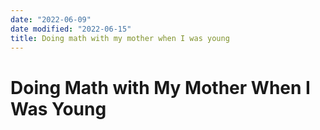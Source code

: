 ```yaml
---
date: "2022-06-09"
date modified: "2022-06-15"
title: Doing math with my mother when I was young
---
```


# Doing Math with My Mother When I Was Young
